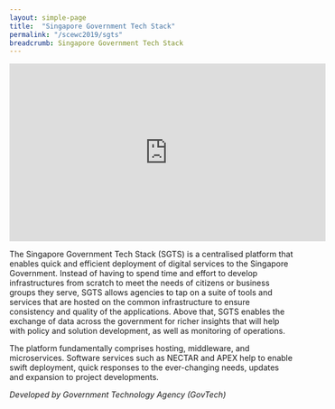 ```yaml
---
layout: simple-page
title:  "Singapore Government Tech Stack"
permalink: "/scewc2019/sgts"
breadcrumb: Singapore Government Tech Stack
---
```


<div class="bp-youtube">
  <iframe width="560" height="315" src="https://www.youtube.com/embed/Vt-r2vCqSh8" frameborder="0" allow="autoplay; encrypted-media" allowfullscreen></iframe>
</div>

The Singapore Government Tech Stack (SGTS) is a centralised platform that enables quick and efficient deployment of digital services to the Singapore Government. Instead of having to spend time and effort to develop infrastructures from scratch to meet the needs of citizens or business groups they serve, SGTS allows agencies to tap on a suite of tools and services that are hosted on the common infrastructure to ensure consistency and quality of the applications. Above that, SGTS enables the exchange of data across the government for richer insights that will help with policy and solution development, as well as monitoring of operations.

The platform fundamentally comprises hosting, middleware, and microservices. Software services such as NECTAR and APEX help to enable swift deployment, quick responses to the ever-changing needs, updates and expansion to project developments. 

*Developed by Government Technology Agency (GovTech)* 
